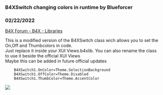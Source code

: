 ###  B4XSwitch changing colors in runtime by Blueforcer
### 02/22/2022
[B4X Forum - B4X - Libraries](https://www.b4x.com/android/forum/threads/138657/)

This is a modified version of the B4XSwitch class wich allows you to set the On,Off and Thumbcolors in code.  
Just replace it inside your XUI Views.b4xlib. You can also rename the class to use it beside the official XUI Views  
Maybe this can be added in future official updates  
  
  

```B4X
    B4XSwitch1.OnColor=Theme.SelectionBackground  
    B4XSwitch1.OffColor=Theme.Disabled  
    B4XSwitch1.ThumbColor=Theme.AccentColor
```

  
  
![](https://www.b4x.com/android/forum/attachments/125921)